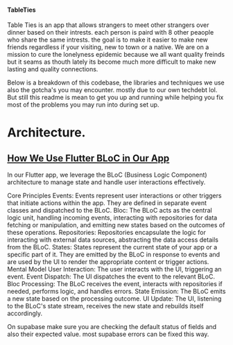 #### TableTies

Table Ties is an app that allows strangers to meet other strangers over dinner based on their intrests. each person is paird with 8 other peaople who share the same intrests. the goal is to make it easier to make new friends regardless if your visiting, new to town or a native. We are on a mission to cure the lonelyness epidemic because we all want quality freinds but it seams as thouth lately its become much more difficult to make new lasting and quality connections.  

Below is a breakdown of this codebase, the libraries and techniques we use also the gotcha's you may encounter. mostly due to our own techdebt lol. But still this readme is mean to get you up and running while helping you fix most of the problems you may run into during set up. 

# Architecture. 

## [How We Use Flutter BLoC in Our App](https://pub.dev/packages/flutter_bloc)

In our Flutter app, we leverage the BLoC (Business Logic Component) architecture to manage state and handle user interactions effectively.

Core Principles
Events: Events represent user interactions or other triggers that initiate actions within the app. They are defined in separate event classes and dispatched to the BLoC.
Bloc: The BLoC acts as the central logic unit, handling incoming events, interacting with repositories for data fetching or manipulation, and emitting new states based on the outcomes of these operations.
Repositories: Repositories encapsulate the logic for interacting with external data sources, abstracting the data access details from the BLoC.
States: States represent the current state of your app or a specific part of it. They are emitted by the BLoC in response to events and are used by the UI to render the appropriate content or trigger actions.
Mental Model
User Interaction: The user interacts with the UI, triggering an event.
Event Dispatch: The UI dispatches the event to the relevant BLoC.
Bloc Processing: The BLoC receives the event, interacts with repositories if needed, performs logic, and handles errors.
State Emission: The BLoC emits a new state based on the processing outcome.
UI Update: The UI, listening to the BLoC's state stream, receives the new state and rebuilds itself accordingly.


On supabase make sure you are checking the default status of fields and also their expected value. most supabase errors can be fixed this way. 